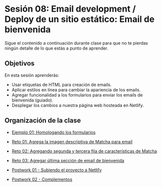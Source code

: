 # Sesión 08: Email development / Deploy de un sitio estático: Email de bienvenida

Sigue el contenido a continuación durante clase para que no te pierdas ningún
detalle de lo que estás a punto de aprender.

## Objetivos

En esta sesión aprenderás:

- Usar etiquetas de HTML para creación de emails.
- Aplicar estilos en línea para cambiar la apariencia de los emails.
- Agregar funcionalidad a los formularios para enviar los emails de bienvenida
  (guiado).
- Desplegar los cambios a nuestra página web hosteada en Netlify.

## Organización de la clase

- [Ejemplo 01: Homologando los formularios](./Ejemplo-01)

- [Reto  01: Agrega la imagen descriptiva de Matcha para email](./reto-01)

- [Reto  02: Agregando segunda y tercera fila de características de Matcha](./reto-02)

- [Reto  03: Agregar última sección de email de bienvenida](./reto-02)

- [Postwork 01 - Subiendo el proyecto a Netlify](./postwork-01)

- [Postwork 02 - Complementos](./postwork-02)

